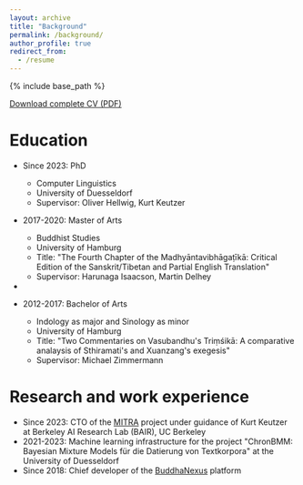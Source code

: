 ```yaml
---
layout: archive
title: "Background"
permalink: /background/
author_profile: true
redirect_from:
  - /resume
---
```


{% include base_path %}

[Download complete CV (PDF)](/files/cv-2025-june.pdf)

Education
======
* Since 2023: PhD
  * Computer Linguistics
  * University of Duesseldorf
  * Supervisor: Oliver Hellwig, Kurt Keutzer
 
* 2017-2020: Master of Arts
  * Buddhist Studies
  * University of Hamburg
  * Title: "The Fourth Chapter of the Madhyāntavibhāgaṭīkā: Critical Edition of the Sanskrit/Tibetan and Partial English Translation"
  * Supervisor: Harunaga Isaacson, Martin Delhey
* 

* 2012-2017: Bachelor of Arts
  * Indology as major and Sinology as minor
  * University of Hamburg
  * Title: "Two Commentaries on Vasubandhu's Triṃśikā: A comparative analaysis of Sthiramati's and Xuanzang's exegesis"
  * Supervisor: Michael Zimmermann



Research and work experience
======
* Since 2023: CTO of the [MITRA](https://dharmamitra.org) project under guidance of Kurt Keutzer at Berkeley AI Research Lab (BAIR), UC Berkeley
* 2021-2023: Machine learning infrastructure for the project "ChronBMM: Bayesian Mixture Models für die Datierung von Textkorpora" at the University of Duesseldorf
* Since 2018: Chief developer of the [BuddhaNexus](https://buddhanexus.org) platform 

